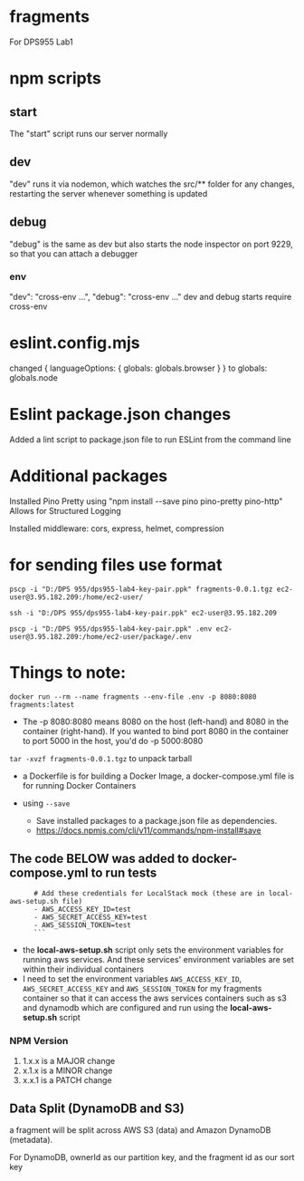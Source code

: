 # fragments

For DPS955 Lab1

# npm scripts

## start

The "start" script runs our server normally

## dev

"dev" runs it via nodemon, which watches the src/\*\* folder for any changes, restarting the server whenever something is updated

## debug

"debug" is the same as dev but also starts the node inspector on port 9229, so that you can attach a debugger

### env

"dev": "cross-env ...",
"debug": "cross-env ..."
dev and debug starts require cross-env

# eslint.config.mjs

changed { languageOptions: { globals: globals.browser } } to globals: globals.node

# Eslint package.json changes

Added a lint script to package.json file to run ESLint from the command line

# Additional packages

Installed Pino Pretty using "npm install --save pino pino-pretty pino-http"
Allows for Structured Logging

Installed middleware: cors, express, helmet, compression

# for sending files use format

`pscp -i "D:/DPS 955/dps955-lab4-key-pair.ppk" fragments-0.0.1.tgz ec2-user@3.95.182.209:/home/ec2-user/`

`ssh -i "D:/DPS 955/dps955-lab4-key-pair.ppk" ec2-user@3.95.182.209`

`pscp -i "D:/DPS 955/dps955-lab4-key-pair.ppk" .env ec2-user@3.95.182.209:/home/ec2-user/package/.env`

# Things to note:

`docker run --rm --name fragments --env-file .env -p 8080:8080 fragments:latest`

- The -p 8080:8080 means 8080 on the host (left-hand) and 8080 in the container (right-hand). If you wanted to bind port 8080 in the container to port 5000 in the host, you'd do -p 5000:8080

`tar -xvzf fragments-0.0.1.tgz` to unpack tarball

- a Dockerfile is for building a Docker Image, a docker-compose.yml file is for running Docker Containers

- using `--save`

  - Save installed packages to a package.json file as dependencies.
  - https://docs.npmjs.com/cli/v11/commands/npm-install#save

## The code BELOW was added to docker-compose.yml to run tests

````
      # Add these credentials for LocalStack mock (these are in local-aws-setup.sh file)
      - AWS_ACCESS_KEY_ID=test
      - AWS_SECRET_ACCESS_KEY=test
      - AWS_SESSION_TOKEN=test
      ```
````

- the **local-aws-setup.sh** script only sets the environment variables for running aws services. And these services' environment variables are set within their individual containers
- I need to set the environment variables `AWS_ACCESS_KEY_ID`, `AWS_SECRET_ACCESS_KEY` and `AWS_SESSION_TOKEN` for my fragments container so that it can access the aws services containers such as s3 and dynamodb which are configured and run using the **local-aws-setup.sh** script

### NPM Version

1. 1.x.x is a MAJOR change
2. x.1.x is a MINOR change
3. x.x.1 is a PATCH change

## Data Split (DynamoDB and S3)

a fragment will be split across AWS S3 (data) and Amazon DynamoDB (metadata).

For DynamoDB, ownerId as our partition key, and the fragment id as our sort key
